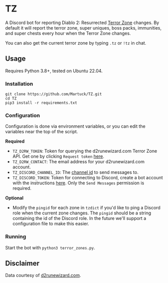 # TZ

A Discord bot for reporting Diablo 2: Resurrected [Terror Zone](https://d2runewizard.com/terror-zone-tracker) changes. By default it will report the terror zone, super uniques, boss packs, immunities, and super chests every hour when the Terror Zone changes.

You can also get the current terror zone by typing `.tz` or `!tz` in chat.

## Usage

Requires Python 3.8+, tested on Ubuntu 22.04.

### Installation

```
git clone https://github.com/Martuck/TZ.git
cd TZ
pip3 install -r requirements.txt
```

### Configuration

Configuration is done via environment variables, or you can edit the variables near the top of the script.

**Required**
 - `TZ_D2RW_TOKEN`: Token for querying the d2runewizard.com Terror Zone API. Get one by clicking `Request token` [here](https://d2runewizard.com/integration#terror-zone-tracker).
 - `TZ_D2RW_CONTACT`: The email address for your d2runewizard.com account.
 - `TZ_DISCORD_CHANNEL_ID`: The [channel id](https://support.discord.com/hc/en-us/articles/206346498-Where-can-I-find-my-User-Server-Message-ID-) to send messages to.
 - `TZ_DISCORD_TOKEN`: Token for connecting to Discord, create a bot account with the instructions [here](https://discordpy.readthedocs.io/en/stable/discord.html). Only the `Send Messages` permission is required.

**Optional**
 - Modify the `pingid` for each zone in `tzdict` if you'd like to ping a Discord role when the current zone changes. The `pingid` should be a string containing the id of the Discord role. In the future we'll support a configuration file to make this easier.

### Running

Start the bot with `python3 terror_zones.py`.

## Disclaimer

Data courtesy of [d2runewizard.com](https://d2runewizard.com/terror-zone-tracker).
